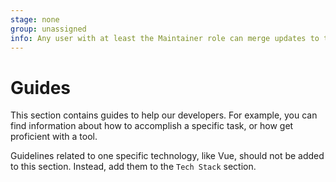 ```yaml
---
stage: none
group: unassigned
info: Any user with at least the Maintainer role can merge updates to this content. For details, see https://docs.gitlab.com/ee/development/development_processes.html#development-guidelines-review.
---
```


# Guides

This section contains guides to help our developers.
For example, you can find information about how to accomplish a specific task,
or how get proficient with a tool.

Guidelines related to one specific technology, like Vue, should not be added to this section. Instead, add them to the `Tech Stack` section.
